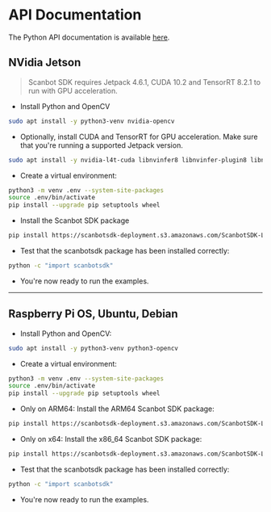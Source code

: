 # API Documentation
The Python API documentation is available [here](https://scanbotsdk.github.io/documentation/barcode-scanner-sdk/linux/scanbotsdk_8py.html). 


## NVidia Jetson

> Scanbot SDK requires Jetpack 4.6.1, CUDA 10.2 and TensorRT 8.2.1 to run with GPU acceleration.

* Install Python and OpenCV

```bash
sudo apt install -y python3-venv nvidia-opencv
```

* Optionally, install CUDA and TensorRT for GPU acceleration. Make sure that you're running a supported Jetpack version.

```bash
sudo apt install -y nvidia-l4t-cuda libnvinfer8 libnvinfer-plugin8 libnvonnxparsers8
```

* Create a virtual environment:

```bash
python3 -m venv .env --system-site-packages
source .env/bin/activate
pip install --upgrade pip setuptools wheel
```

* Install the Scanbot SDK package

```bash
pip install https://scanbotsdk-deployment.s3.amazonaws.com/ScanbotSDK-Linux/HZMdMdpCxVuaro3GE4G2gMmt/scanbotsdk-0.0.392-py3-none-linux_aarch64.whl
```

* Test that the scanbotsdk package has been installed correctly:

```bash
python -c "import scanbotsdk"
```

* You're now ready to run the examples.

---

## Raspberry Pi OS, Ubuntu, Debian

* Install Python and OpenCV:

```bash
sudo apt install -y python3-venv python3-opencv
```

* Create a virtual environment:

```bash
python3 -m venv .env --system-site-packages
source .env/bin/activate
pip install --upgrade pip setuptools wheel
```

* Only on ARM64: Install the ARM64 Scanbot SDK package:

```bash
pip install https://scanbotsdk-deployment.s3.amazonaws.com/ScanbotSDK-Linux/HZMdMdpCxVuaro3GE4G2gMmt/scanbotsdk-0.0.392-py3-none-linux_aarch64.whl
```

* Only on x64: Install the x86_64 Scanbot SDK package:

```bash
pip install https://scanbotsdk-deployment.s3.amazonaws.com/ScanbotSDK-Linux/HZMdMdpCxVuaro3GE4G2gMmt/scanbotsdk-0.0.392-py3-none-linux_x86_64.whl
```

* Test that the scanbotsdk package has been installed correctly:

```bash
python -c "import scanbotsdk"
```

* You're now ready to run the examples.
